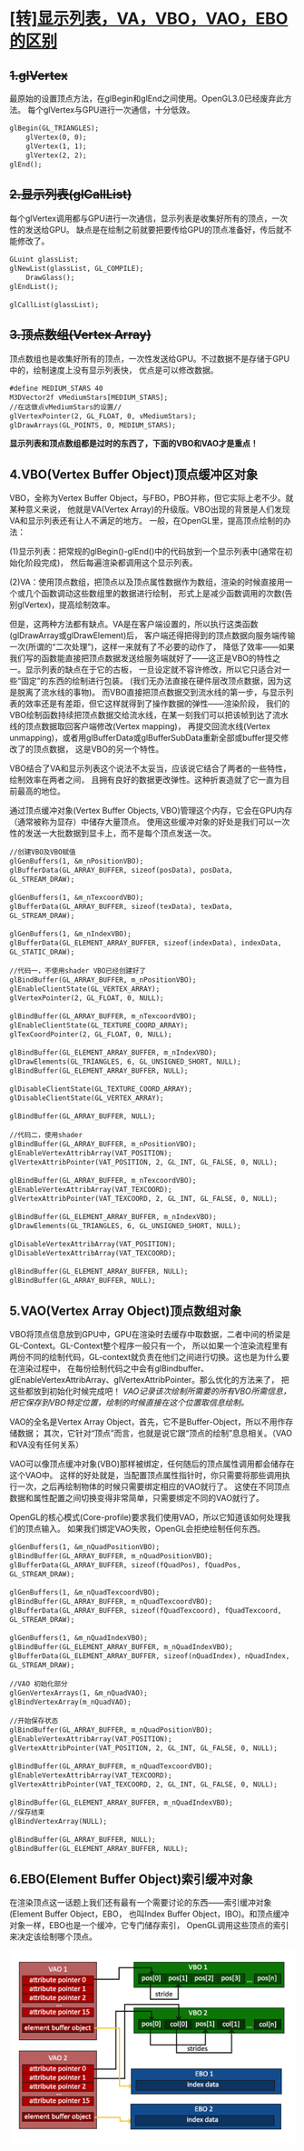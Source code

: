 
[[转]显示列表，VA，VBO，VAO，EBO的区别](https://www.cnblogs.com/BigFeng/p/5117311.html)
====================================================================================

~~1.glVertex~~
--------------

最原始的设置顶点方法，在glBegin和glEnd之间使用。OpenGL3.0已经废弃此方法。
每个glVertex与GPU进行一次通信，十分低效。

```oclight
glBegin(GL_TRIANGLES);
    glVertex(0, 0);
    glVertex(1, 1);
    glVertex(2, 2);
glEnd();
```

~~2.显示列表(glCallList)~~
-------------------------

每个glVertex调用都与GPU进行一次通信，显示列表是收集好所有的顶点，一次性的发送给GPU。
缺点是在绘制之前就要把要传给GPU的顶点准备好，传后就不能修改了。

```oclight
GLuint glassList;
glNewList(glassList, GL_COMPILE);
    DrawGlass();
glEndList();

glCallList(glassList);
```

~~3.顶点数组(Vertex Array)~~
---------------------------

顶点数组也是收集好所有的顶点，一次性发送给GPU。不过数据不是存储于GPU中的，绘制速度上没有显示列表快，
优点是可以修改数据。

```oclight
#define MEDIUM_STARS 40
M3DVector2f vMediumStars[MEDIUM_STARS];
//在这做点vMediumStars的设置//
glVertexPointer(2, GL_FLOAT, 0, vMediumStars);
glDrawArrays(GL_POINTS, 0, MEDIUM_STARS);
```


**显示列表和顶点数组都是过时的东西了，下面的VBO和VAO才是重点！**


4.VBO(Vertex Buffer Object)顶点缓冲区对象
---------------------------------------

VBO，全称为Vertex Buffer Object，与FBO，PBO并称，但它实际上老不少。就某种意义来说，
他就是VA(Vertex Array)的升级版。VBO出现的背景是人们发现VA和显示列表还有让人不满足的地方。
一般，在OpenGL里，提高顶点绘制的办法：

(1)显示列表：把常规的glBegin()-glEnd()中的代码放到一个显示列表中(通常在初始化阶段完成)，
然后每遍渲染都调用这个显示列表。

(2)VA：使用顶点数组，把顶点以及顶点属性数据作为数组，渲染的时候直接用一个或几个函数调动这些数组里的数据进行绘制，
形式上是减少函数调用的次数(告别glVertex)，提高绘制效率。

但是，这两种方法都有缺点。VA是在客户端设置的，所以执行这类函数(glDrawArray或glDrawElement)后，
客户端还得把得到的顶点数据向服务端传输一次(所谓的“二次处理”)，这样一来就有了不必要的动作了，
降低了效率——如果我们写的函数能直接把顶点数据发送给服务端就好了——这正是VBO的特性之一。显示列表的缺点在于它的古板，
一旦设定就不容许修改，所以它只适合对一些“固定”的东西的绘制进行包装。
(我们无办法直接在硬件层改顶点数据，因为这是脱离了流水线的事物)。
而VBO直接把顶点数据交到流水线的第一步，与显示列表的效率还是有差距，但它这样就得到了操作数据的弹性——渲染阶段，
我们的VBO绘制函数持续把顶点数据交给流水线，在某一刻我们可以把该帧到达了流水线的顶点数据取回客户端修改(Vertex mapping)，
再提交回流水线(Vertex unmapping)，或者用glBufferData或glBufferSubData重新全部或buffer提交修改了的顶点数据，
这是VBO的另一个特性。

VBO结合了VA和显示列表这个说法不太妥当，应该说它结合了两者的一些特性，绘制效率在两者之间，
且拥有良好的数据更改弹性。这种折衷造就了它一直为目前最高的地位。

通过顶点缓冲对象(Vertex Buffer Objects, VBO)管理这个内存，它会在GPU内存（通常被称为显存）中储存大量顶点。
使用这些缓冲对象的好处是我们可以一次性的发送一大批数据到显卡上，而不是每个顶点发送一次。

```oclight
//创建VBO及VBO赋值
glGenBuffers(1, &m_nPositionVBO);
glBufferData(GL_ARRAY_BUFFER, sizeof(posData), posData, GL_STREAM_DRAW);

glGenBuffers(1, &m_nTexcoordVBO);
glBufferData(GL_ARRAY_BUFFER, sizeof(texData), texData, GL_STREAM_DRAW);

glGenBuffers(1, &m_nIndexVBO);
glBufferData(GL_ELEMENT_ARRAY_BUFFER, sizeof(indexData), indexData, GL_STATIC_DRAW);

//代码一，不使用shader VBO已经创建好了
glBindBuffer(GL_ARRAY_BUFFER, m_nPositionVBO);
glEnableClientState(GL_VERTEX_ARRAY);
glVertexPointer(2, GL_FLOAT, 0, NULL);

glBindBuffer(GL_ARRAY_BUFFER, m_nTexcoordVBO);
glEnableClientState(GL_TEXTURE_COORD_ARRAY);
glTexCoordPointer(2, GL_FLOAT, 0, NULL);

glBindBuffer(GL_ELEMENT_ARRAY_BUFFER, m_nIndexVBO);
glDrawElements(GL_TRIANGLES, 6, GL_UNSIGNED_SHORT, NULL);
glBindBuffer(GL_ELEMENT_ARRAY_BUFFER, NULL);

glDisableClientState(GL_TEXTURE_COORD_ARRAY);
glDisableClientState(GL_VERTEX_ARRAY);

glBindBuffer(GL_ARRAY_BUFFER, NULL);

//代码二，使用shader
glBindBuffer(GL_ARRAY_BUFFER, m_nPositionVBO);
glEnableVertexAttribArray(VAT_POSITION);
glVertexAttribPointer(VAT_POSITION, 2, GL_INT, GL_FALSE, 0, NULL);

glBindBuffer(GL_ARRAY_BUFFER, m_nTexcoordVBO);
glEnableVertexAttribArray(VAT_TEXCOORD);
glVertexAttribPointer(VAT_TEXCOORD, 2, GL_INT, GL_FALSE, 0, NULL);

glBindBuffer(GL_ELEMENT_ARRAY_BUFFER, m_nIndexVBO);
glDrawElements(GL_TRIANGLES, 6, GL_UNSIGNED_SHORT, NULL);

glDisableVertexAttribArray(VAT_POSITION);
glDisableVertexAttribArray(VAT_TEXCOORD);

glBindBuffer(GL_ELEMENT_ARRAY_BUFFER, NULL);
glBindBuffer(GL_ARRAY_BUFFER, NULL);
```

5.VAO(Vertex Array Object)顶点数组对象
-------------------------------------

VBO将顶点信息放到GPU中，GPU在渲染时去缓存中取数据，二者中间的桥梁是GL-Context。GL-Context整个程序一般只有一个，
所以如果一个渲染流程里有两份不同的绘制代码，GL-context就负责在他们之间进行切换。这也是为什么要在渲染过程中，
在每份绘制代码之中会有glBindbuffer、glEnableVertexAttribArray、glVertexAttribPointer。那么优化的方法来了，
把这些都放到初始化时候完成吧！
*VAO记录该次绘制所需要的所有VBO所需信息，把它保存到VBO特定位置，绘制的时候直接在这个位置取信息绘制。*

VAO的全名是Vertex Array Object，首先，它不是Buffer-Object，所以不用作存储数据；
其次，它针对“顶点”而言，也就是说它跟“顶点的绘制”息息相关。（VAO和VA没有任何关系）

VAO可以像顶点缓冲对象(VBO)那样被绑定，任何随后的顶点属性调用都会储存在这个VAO中。
这样的好处就是，当配置顶点属性指针时，你只需要将那些调用执行一次，之后再绘制物体的时候只需要绑定相应的VAO就行了。
这使在不同顶点数据和属性配置之间切换变得非常简单，只需要绑定不同的VAO就行了。

OpenGL的核心模式(Core-profile)要求我们使用VAO，所以它知道该如何处理我们的顶点输入。
如果我们绑定VAO失败，OpenGL会拒绝绘制任何东西。

```oclight
glGenBuffers(1, &m_nQuadPositionVBO);  
glBindBuffer(GL_ARRAY_BUFFER, m_nQuadPositionVBO);  
glBufferData(GL_ARRAY_BUFFER, sizeof(fQuadPos), fQuadPos, GL_STREAM_DRAW);  

glGenBuffers(1, &m_nQuadTexcoordVBO);  
glBindBuffer(GL_ARRAY_BUFFER, m_nQuadTexcoordVBO);  
glBufferData(GL_ARRAY_BUFFER, sizeof(fQuadTexcoord), fQuadTexcoord, GL_STREAM_DRAW);  

glGenBuffers(1, &m_nQuadIndexVBO);  
glBindBuffer(GL_ELEMENT_ARRAY_BUFFER, m_nQuadIndexVBO);  
glBufferData(GL_ELEMENT_ARRAY_BUFFER, sizeof(nQuadIndex), nQuadIndex, GL_STREAM_DRAW);  

//VAO 初始化部分
glGenVertexArrays(1, &m_nQuadVAO);
glBindVertexArray(m_nQuadVAO);

//开始保存状态
glBindBuffer(GL_ARRAY_BUFFER, m_nQuadPositionVBO);  
glEnableVertexAttribArray(VAT_POSITION);  
glVertexAttribPointer(VAT_POSITION, 2, GL_INT, GL_FALSE, 0, NULL);

glBindBuffer(GL_ARRAY_BUFFER, m_nQuadTexcoordVBO);  
glEnableVertexAttribArray(VAT_TEXCOORD);  
glVertexAttribPointer(VAT_TEXCOORD, 2, GL_INT, GL_FALSE, 0, NULL);  

glBindBuffer(GL_ELEMENT_ARRAY_BUFFER, m_nQuadIndexVBO);   
//保存结束
glBindVertexArray(NULL);

glBindBuffer(GL_ARRAY_BUFFER, NULL);
glBindBuffer(GL_ELEMENT_ARRAY_BUFFER, NULL);
```

6.EBO(Element Buffer Object)索引缓冲对象
---------------------------------------

在渲染顶点这一话题上我们还有最有一个需要讨论的东西——索引缓冲对象(Element Buffer Object，EBO，
也叫Index Buffer Object，IBO)。和顶点缓冲对象一样，EBO也是一个缓冲，它专门储存索引，
OpenGL调用这些顶点的索引来决定该绘制哪个顶点。

![各缓冲对象关系](vertex_array_objects_ebo.png)
